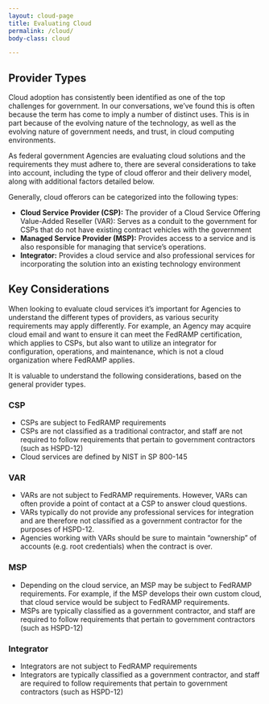 ```yaml
---
layout: cloud-page
title: Evaluating Cloud
permalink: /cloud/
body-class: cloud

---
```

<div class="text-container">
<h2>Provider Types</h2>
<p>Cloud adoption has consistently been identified as one of the top challenges for government. In our conversations, we’ve found this is often because the term has come to imply a number of distinct uses. This is in part because of the evolving nature of the technology, as well as the evolving nature of government needs, and trust, in cloud computing environments.</p>

<p>As federal government Agencies are evaluating cloud solutions and the requirements they must adhere to, there are several considerations to take into account, including the type of cloud offeror and their delivery model, along with additional factors detailed below.</p>

<p>Generally, cloud offerors can be categorized into the following types:</p>
<ul>
<li><strong>Cloud Service Provider (CSP):</strong> The provider of a Cloud Service Offering
Value-Added Reseller (VAR): Serves as a conduit to the government for CSPs that do not have existing contract vehicles with the government</li>
<li><strong>Managed Service Provider (MSP):</strong> Provides access to a service and is also responsible for managing that service’s operations.</li>
<li><strong>Integrator:</strong> Provides a cloud service and also professional services for incorporating the solution into an existing technology environment</li>
</ul>
<h2>Key Considerations</h2>
<p>When looking to evaluate cloud services it’s important for Agencies to understand the different types of providers, as various security requirements may apply differently. For example, an Agency may acquire cloud email and want to ensure it can meet the FedRAMP certification, which applies to CSPs, but also want to utilize an integrator for configuration, operations, and maintenance, which is not a cloud organization where FedRAMP applies.</p>

<p>It is valuable to understand the following considerations, based on the general provider types.</p>
<h3>CSP</h3>
<ul>
<li>CSPs are subject to FedRAMP requirements</li>
<li>CSPs are not classified as a traditional contractor, and staff are not required to follow requirements that pertain to government contractors (such as HSPD-12)</li>
<li>Cloud services are defined by NIST in SP 800-145</li>
</ul>
<h3>VAR</h3>
<ul>
<li>VARs are not subject to FedRAMP requirements. However, VARs can often provide a point of contact at a CSP to answer cloud questions.</li>
<li>VARs typically do not provide any professional services for integration and are therefore not classified as a government contractor for the purposes of HSPD-12.</li>
<li>Agencies working with VARs should be sure to maintain “ownership” of accounts (e.g. root credentials) when the contract is over.</li>
</ul>
<h3>MSP</h3>
<ul>
<li>Depending on the cloud service, an MSP may be subject to FedRAMP requirements. For example, if the MSP develops their own custom cloud, that cloud service would be subject to FedRAMP requirements.</li>
<li>MSPs are typically classified as a government contractor, and staff are required to follow requirements that pertain to government contractors (such as HSPD-12)</li>
</ul>
<h3>Integrator</h3>
<ul>
<li>Integrators are not subject to FedRAMP requirements</li>
<li>Integrators are typically classified as a government contractor, and staff are required to follow requirements that pertain to government contractors (such as HSPD-12)</li>
</ul>
</div>

